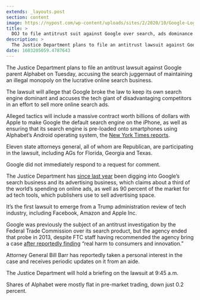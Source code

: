 ```yaml
--- 
extends: _layouts.post 
section: content 
image: https://nypost.com/wp-content/uploads/sites/2/2020/10/Google-Logo-1-1.jpg?quality=90&strip=all&w=1200 
title: > 
  DOJ to file antitrust suit against Google over search, ads dominance 
description: > 
  The Justice Department plans to file an antitrust lawsuit against Google parent Alphabet on Tuesday, accusing the search juggernaut of maintaining an illegal monopoly on the lucrative online search business.The lawsuit will allege that Google broke the law to keep its own search engine dominant and accuses the tech giant of disadvantaging competitors in an effort to sell more online search ads.Alleged tactics will include a massive contract worth billions of dollars with Apple to make Google the default search engine on the iPhone, as well as ensuring that its search engine is pre-loaded onto smartphones using Alphabet’s Android operating system, the New York Times reports.Eleven state attorneys general, all of whom are Republican, are participating in the lawsuit, including AGs for Florida, Georgia and Texas.The Justice Department will hold a briefing on the lawsuit at 9:45 a.m.Shares of Alphabet were mostly flat in pre-market trading, down just 0.2 percent. 
date: 1603205059.4787643 
--- 
```

<div><p>The Justice Department plans to file an antitrust lawsuit against Google parent Alphabet on Tuesday, accusing the search juggernaut of maintaining an illegal monopoly on the lucrative online search business.</p>
<p>The lawsuit will allege that Google broke the law to keep its own search engine dominant and accuses the tech giant of disadvantaging competitors in an effort to sell more online search ads.</p>
<p>Alleged tactics will include a massive contract worth billions of dollars with Apple to make Google the default search engine on the iPhone, as well as ensuring that its search engine is pre-loaded onto smartphones using Alphabet&#8217;s Android operating system, the <a href="https://www.nytimes.com/2020/10/20/technology/google-antitrust.html">New York Times reports</a>.</p>
<p>Eleven state attorneys general, all of whom are Republican, are participating in the lawsuit, including AGs for Florida, Georgia and Texas.</p>
<p>Google did not immediately respond to a request for comment.</p>
<p>The Justice Department has <a href="https://nypost.com/2020/09/03/doj-reportedly-planning-google-antitrust-suit-by-end-of-month/">since last year</a> been digging into Google&#8217;s search business and its advertising business, which claims about a third of the world&#8217;s spending on online ads, as well as 90 percent of the market for ad tech tools, which publishers use to sell advertising space.</p>
<p>It&#8217;s the first lawsuit to emerge from a Trump administration review of tech industry, including Facebook, Amazon and Apple Inc.</p>
<p>Google was previously the subject of an antitrust investigation by the Federal Trade Commission over its search product, but the agency ended that probe in 2013, despite FTC staff having recommended the agency bring a case <a href="https://www.wsj.com/articles/inside-the-u-s-antitrust-probe-of-google-1426793274">after reportedly finding</a> &#8220;real harm to consumers and innovation.&#8221;</p>
<p>Attorney General Bill Barr has reportedly taken a personal interest in the case and receives periodic updates on it from an aide.</p>
<p>The Justice Department will hold a briefing on the lawsuit at 9:45 a.m.</p>
<p>Shares of Alphabet were mostly flat in pre-market trading, down just 0.2 percent.</p>
			</div>